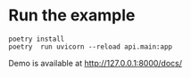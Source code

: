# Run the example
```shell
poetry install
poetry  run uvicorn --reload api.main:app
```

Demo is available at http://127.0.0.1:8000/docs/
